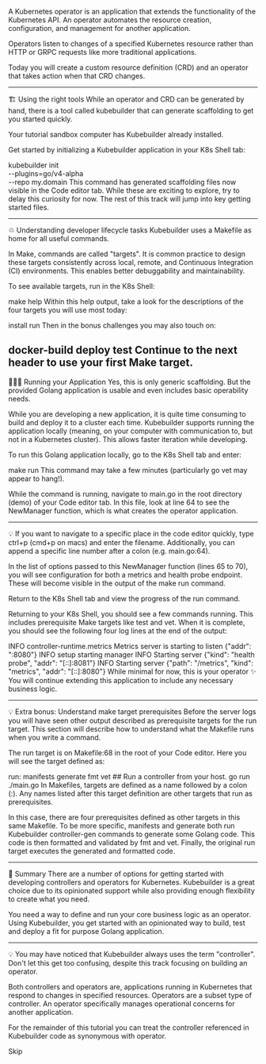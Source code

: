 A Kubernetes operator is an application that extends the functionality of the Kubernetes API. An operator automates the resource creation, configuration, and management for another application.

Operators listen to changes of a specified Kubernetes resource rather than HTTP or GRPC requests like more traditional applications.

Today you will create a custom resource definition (CRD) and an operator that takes action when that CRD changes.

---

🏗 Using the right tools
While an operator and CRD can be generated by hand, there is a tool called kubebuilder that can generate scaffolding to get you started quickly.

Your tutorial sandbox computer has Kubebuilder already installed.

Get started by initializing a Kubebuilder application in your K8s Shell tab:

kubebuilder init \
  --plugins=go/v4-alpha \
  --repo my.domain
This command has generated scaffolding files now visible in the Code editor tab. While these are exciting to explore, try to delay this curiosity for now. The rest of this track will jump into key getting started files.

---

♲ Understanding developer lifecycle tasks
Kubebuilder uses a Makefile as home for all useful commands.

In Make, commands are called "targets". It is common practice to design these targets consistently across local, remote, and Continuous Integration (CI) environments. This enables better debuggability and maintainability.

To see available targets, run in the K8s Shell:

make help
Within this help output, take a look for the descriptions of the four targets you will use most today:

install
run
Then in the bonus challenges you may also touch on:

docker-build
deploy
test
Continue to the next header to use your first Make target.
---

👩🏾‍💻 Running your Application
Yes, this is only generic scaffolding. But the provided Golang application is usable and even includes basic operability needs.

While you are developing a new application, it is quite time consuming to build and deploy it to a cluster each time. Kubebuilder supports running the application locally (meaning, on your computer with communication to, but not in a Kubernetes cluster). This allows faster iteration while developing.

To run this Golang application locally, go to the K8s Shell tab and enter:

make run
This command may take a few minutes (particularly go vet may appear to hang!).

While the command is running, navigate to main.go in the root directory (demo) of your Code editor tab. In this file, look at line 64 to see the NewManager function, which is what creates the operator application.

---
💡 If you want to navigate to a specific place in the code editor quickly, type ctrl+p (cmd+p on macs) and enter the filename. Additionally, you can append a specific line number after a colon (e.g. main.go:64).

In the list of options passed to this NewManager function (lines 65 to 70), you will see configuration for both a metrics and health probe endpoint. These will become visible in the output of the make run command.

Return to the K8s Shell tab and view the progress of the run command.

Returning to your K8s Shell, you should see a few commands running. This includes prerequisite Make targets like test and vet. When it is complete, you should see the following four log lines at the end of the output:

INFO  controller-runtime.metrics  Metrics server is starting to listen  {"addr": ":8080"}
INFO  setup starting manager
INFO  Starting server {"kind": "health probe", "addr": "[::]:8081"}
INFO  Starting server {"path": "/metrics", "kind": "metrics", "addr": "[::]:8080"}
While minimal for now, this is your operator ✨ You will continue extending this application to include any necessary business logic.

---

💡 Extra bonus: Understand make target prerequisites
Before the server logs you will have seen other output described as prerequisite targets for the run target. This section will describe how to understand what the Makefile runs when you write a command.

The run target is on Makefile:68 in the root of your Code editor. Here you will see the target defined as:

run: manifests generate fmt vet ## Run a controller from your host.
  go run ./main.go
In Makefiles, targets are defined as a name followed by a colon (:). Any names listed after this target definition are other targets that run as prerequisites.

In this case, there are four prerequisites defined as other targets in this same Makefile. To be more specific, manifests and generate both run Kubebuilder controller-gen commands to generate some Golang code. This code is then formatted and validated by fmt and vet. Finally, the original run target executes the generated and formatted code.

---

📕 Summary
There are a number of options for getting started with developing controllers and operators for Kubernetes. Kubebuilder is a great choice due to its opinionated support while also providing enough flexibility to create what you need.

You need a way to define and run your core business logic as an operator. Using Kubebuilder, you get started with an opinionated way to build, test and deploy a fit for purpose Golang application.

---

💡 You may have noticed that Kubebuilder always uses the term "controller". Don't let this get too confusing, despite this track focusing on building an operator.

Both controllers and operators are, applications running in Kubernetes that respond to changes in specified resources. Operators are a subset type of controller. An operator specifically manages operational concerns for another application.

For the remainder of this tutorial you can treat the controller referenced in Kubebuilder code as synonymous with operator.

Skip
